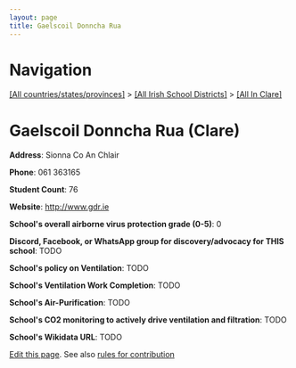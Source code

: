 ```yaml
---
layout: page
title: Gaelscoil Donncha Rua
---
```

# Navigation

[[All countries/states/provinces]](../../..) > [[All Irish School Districts]](../..) > [[All In Clare]](..)

# Gaelscoil Donncha Rua (Clare)

**Address**: Sionna Co An Chlair

**Phone**: 061 363165

**Student Count**: 76

**Website**: <http://www.gdr.ie>

**School's overall airborne virus protection grade (0-5)**: 0

**Discord, Facebook, or WhatsApp group for discovery/advocacy for THIS school**: TODO

**School's policy on Ventilation**: TODO

**School's Ventilation Work Completion**: TODO

**School's Air-Purification**: TODO

**School's CO2 monitoring to actively drive ventilation and filtration**: TODO

**School's Wikidata URL**: TODO


[Edit this page](https://github.com/ventilate-schools/Ireland/edit/main/./Clare/Gaelscoil_Donncha_Rua.md). See also [rules for contribution](../../../contribution-rules/)